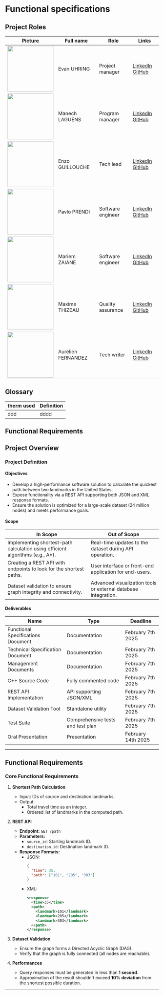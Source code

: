 # Functional specifications

## Project Roles
| Picture | Full name       | Role               | Links                                                             |
| ----- | --------------- | ------------------------ | ----------------------------------------------------------------- |
| <img src="https://avatars.githubusercontent.com/u/146000775?v=4" width=150> | Evan UHRING | Project manager | [LinkedIn](https://www.linkedin.com/in/evan-uhring-72911b293/) [GitHub](https://github.com/Evan-UHRING) |
| <img src="https://avatars.githubusercontent.com/u/146005062?v=4" width=150> | Manech LAGUENS | Program manager | [LinkedIn](https://www.linkedin.com/in/manech-laguens-020127293/) [GitHub](https://github.com/Manech-Laguens)  |
| <img src="https://avatars.githubusercontent.com/u/145991192?v=4" width=150> | Enzo GUILLOUCHE | Tech lead| [LinkedIn](https://www.linkedin.com/in/enzoguillouche/) [GitHub](https://github.com/EnzoGuillouche) |
| <img src="https://avatars.githubusercontent.com/u/169643790?v=4" width=150> | Pavlo PRENDI | Software engineer | [LinkedIn](https://www.linkedin.com/in/pavlo-prendi-674777309/) [GitHub](https://github.com/PavloPrendi) |
| <img src="https://avatars.githubusercontent.com/u/159240038?v=4" width=150> | Mariem ZAIANE | Software engineer | [LinkedIn](https://www.linkedin.com/in/mariem-zaiane-2b2165225/) [GitHub](https://github.com/Mariem-Zaiane) |
| <img src="https://avatars.githubusercontent.com/u/145995586?v=4" width=150> | Maxime THIZEAU | Quality assurance | [LinkedIn](https://www.linkedin.com/in/maxime-thizeau-0b311a293/) [GitHub](https://github.com/MaximeTAlgosup) |
| <img src="https://avatars.githubusercontent.com/u/71769656?v=4" width=150> | Aurélien FERNANDEZ | Tech writer | [LinkedIn](https://www.linkedin.com/in/aurélien-fernandez-4971201b8/) [GitHub](https://github.com/aurelienfernandez) |
## Glossary
|therm used | Definition|
|--------|---------|
| ddd | dddd
## Functional Requirements 

## Project Overview

### **Project Definition**

#### **Objectives**
- Develop a high-performance software solution to calculate the quickest path between two landmarks in the United States.
- Expose functionality via a REST API supporting both JSON and XML response formats.
- Ensure the solution is optimized for a large-scale dataset (24 million nodes) and meets performance goals.

#### **Scope**
| **In Scope**                                                                 | **Out of Scope**                                                                 |
| ---------------------------------------------------------------------------- | -------------------------------------------------------------------------------- |
| Implementing shortest-path calculation using efficient algorithms (e.g., A*). | Real-time updates to the dataset during API operation.                           |
| Creating a REST API with endpoints to look for the shortest paths.                  | User interface or front-end application for end-users.                          |
| Dataset validation to ensure graph integrity and connectivity.               | Advanced visualization tools or external database integration.                  |

#### **Deliverables**
| **Name**                       | **Type**               | **Deadline**           |
| ------------------------------ | ---------------------- | ---------------------- |
| Functional Specifications Document | Documentation         | February 7th 2025         |
| Technical Specification Document | Documentation | February 7th 2025 |
|Management Documents | Documentation | February 7th 2025 |
| C++ Source Code                | Fully commented code   | February 7th 2025         |
| REST API Implementation        | API supporting JSON/XML| February 7th 2025         |
| Dataset Validation Tool        | Standalone utility     | February 7th 2025         |
| Test Suite                     | Comprehensive tests and test plan  | February 7th 2025         |
| Oral Presentation | Presentation | February 14th 2025 |

---

## **Functional Requirements**

### **Core Functional Requirements**
1. **Shortest Path Calculation**
   - Input: IDs of source and destination landmarks.
   - Output:
     - Total travel time as an integer.
     - Ordered list of landmarks in the computed path.

2. **REST API**
   - **Endpoint:** `GET /path`
   - **Parameters:**
     - `source_id`: Starting landmark ID.
     - `destination_id`: Destination landmark ID.
   - **Response Formats:**
     - JSON:
       ```json
       {
         "time": 35,
         "path": ["101", "205", "303"]
       }
       ```
     - XML:
       ```xml
       <response>
         <time>35</time>
         <path>
           <landmark>101</landmark>
           <landmark>205</landmark>
           <landmark>303</landmark>
         </path>
       </response>
       ```

3. **Dataset Validation**
   - Ensure the graph forms a Directed Acyclic Graph (DAG).
   - Verify that the graph is fully connected (all nodes are reachable).

4. **Performances**
   - Query responses must be generated in less than **1 second**.
   - Approximation of the result shouldn't exceed **10% deviation** from the shortest possible duration.

---

